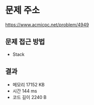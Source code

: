 # 문제 주소
https://www.acmicpc.net/problem/4949

## 문제 접근 방법
* Stack

## 결과
- 메모리 17152 KB
- 시간 144 ms
- 코드 길이 2240 B
